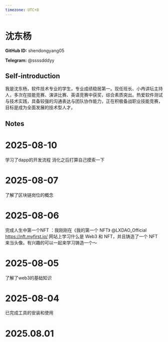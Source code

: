 ```yaml
---
timezone: UTC+8
---
```


# 沈东杨

**GitHub ID:** shendongyang05

**Telegram:** @ssssdddyy

## Self-introduction

我是沈东杨，软件技术专业的学生，专业成绩稳居第一。现任班长、小冉讲坛主持人，多次在技能竞赛、演讲比赛、英语竞赛中获奖，综合素质突出。热爱软件测试与技术实践，具备较强的沟通表达与团队协作能力，正在积极备战职业技能竞赛，目标是成为全面发展的技术型人才。

## Notes

<!-- Content_START -->
# 2025-08-10

学习了dapp的开发流程 消化之后打算自己摸索一下

# 2025-08-07

了解了区块链岗位的概念

# 2025-08-06

完成人生中第一个NFT  ：我刚刚在《我的第一个 NFT》 @LXDAO_Official https://nft.myfirst.io/ 网站上学习什么是 Web3 和 NFT，并且铸造了一个 NFT 来当头像。有兴趣的可以一起来学习铸造一个～

# 2025-08-05

了解了web3的基础知识

# 2025-08-04

已完成工具的安装和使用


# 2025.08.01


<!-- Content_END -->

